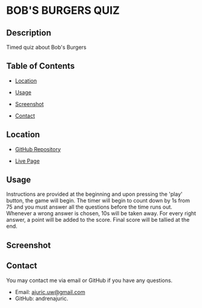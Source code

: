 # BOB'S BURGERS QUIZ

## Description

Timed quiz about Bob's Burgers

## Table of Contents

* [Location](#location)

* [Usage](#usage)

* [Screenshot](#screenshot)

* [Contact](#contact)

## Location

* [GitHub Repository](https://github.com/andrenajuric/bobs-burgers-quiz)

* [Live Page](https://andrenajuric.github.io/bobs-burgers-quiz/)

## Usage

Instructions are provided at the beginning and upon pressing the 'play' button, the game will begin. The timer will begin to count down by 1s from 75 and you must answer all the questions before the time runs out. Whenever a wrong answer is chosen, 10s will be taken away. For every right answer, a point will be added to the score. Final score will be tallied at the end.

## Screenshot

## Contact

You may contact me via email or GitHub if you have any questions.

* Email: ajuric.uw@gmail.com
* GitHub: andrenajuric.